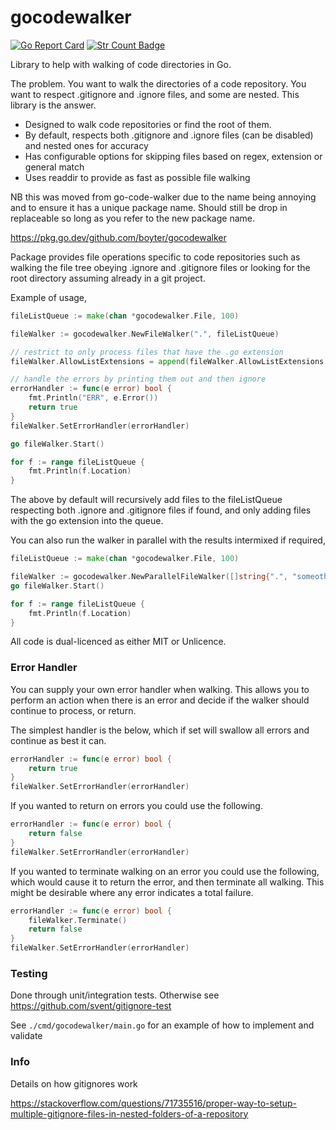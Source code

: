 # gocodewalker

[![Go Report Card](https://goreportcard.com/badge/github.com/boyter/gocodewalker)](https://goreportcard.com/report/github.com/boyter/gocodewalker)
[![Str Count Badge](https://sloc.xyz/github/boyter/gocodewalker/)](https://github.com/boyter/gocodewalker/)

Library to help with walking of code directories in Go. 

The problem. You want to walk the directories of a code repository. You want to respect .gitignore and .ignore files, and 
some are nested. This library is the answer.

 - Designed to walk code repositories or find the root of them.
 - By default, respects both .gitignore and .ignore files (can be disabled) and nested ones for accuracy
 - Has configurable options for skipping files based on regex, extension or general match
 - Uses readdir to provide as fast as possible file walking

NB this was moved from go-code-walker due to the name being annoying and to ensure it has a unique package name. Should still be drop in replaceable
so long as you refer to the new package name.

https://pkg.go.dev/github.com/boyter/gocodewalker

Package provides file operations specific to code repositories such as walking the file tree obeying .ignore and .gitignore files
or looking for the root directory assuming already in a git project.

Example of usage,

```go
fileListQueue := make(chan *gocodewalker.File, 100)

fileWalker := gocodewalker.NewFileWalker(".", fileListQueue)

// restrict to only process files that have the .go extension
fileWalker.AllowListExtensions = append(fileWalker.AllowListExtensions, "go")

// handle the errors by printing them out and then ignore
errorHandler := func(e error) bool {
    fmt.Println("ERR", e.Error())
    return true
}
fileWalker.SetErrorHandler(errorHandler)

go fileWalker.Start()

for f := range fileListQueue {
    fmt.Println(f.Location)
}
```

The above by default will recursively add files to the fileListQueue respecting both .ignore and .gitignore files if found, and
only adding files with the go extension into the queue.

You can also run the walker in parallel with the results intermixed if required,

```go
fileListQueue := make(chan *gocodewalker.File, 100)

fileWalker := gocodewalker.NewParallelFileWalker([]string{".", "someotherdir"}, fileListQueue)
go fileWalker.Start()

for f := range fileListQueue {
    fmt.Println(f.Location)
}
```

All code is dual-licenced as either MIT or Unlicence.

### Error Handler

You can supply your own error handler when walking. This allows you to perform an action when there is an error
and decide if the walker should continue to process, or return.

The simplest handler is the below, which if set will swallow all errors and continue as best it can.

```go
errorHandler := func(e error) bool {
    return true
}
fileWalker.SetErrorHandler(errorHandler)
```

If you wanted to return on errors you could use the following.

```go
errorHandler := func(e error) bool {
    return false
}
fileWalker.SetErrorHandler(errorHandler)
```

If you wanted to terminate walking on an error you could use the following, which would cause it to return the error,
and then terminate all walking. This might be desirable where any error indicates a total failure.

```go
errorHandler := func(e error) bool {
    fileWalker.Terminate()
    return false
}
fileWalker.SetErrorHandler(errorHandler)
```

### Testing

Done through unit/integration tests. Otherwise see https://github.com/svent/gitignore-test

See `./cmd/gocodewalker/main.go` for an example of how to implement and validate 

### Info

Details on how gitignores work

https://stackoverflow.com/questions/71735516/proper-way-to-setup-multiple-gitignore-files-in-nested-folders-of-a-repository
